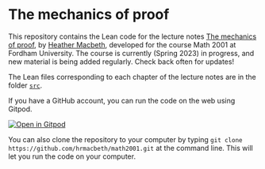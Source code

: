 # The mechanics of proof

This repository contains the Lean code for the lecture notes [The mechanics of proof](https://hrmacbeth.github.io/math2001), by [Heather Macbeth](https://faculty.fordham.edu/hmacbeth1), developed for the course Math 2001 at Fordham University.  The course is currently (Spring 2023) in progress, and new material is being added regularly. Check back often for updates!

The Lean files corresponding to each chapter of the lecture notes are in the folder [`src`](https://github.com/hrmacbeth/math2001/tree/main/src).

If you have a GitHub account, you can run the code on the web using Gitpod.

[![Open in Gitpod](https://gitpod.io/button/open-in-gitpod.svg)](https://gitpod.io/#https://github.com/hrmacbeth/math2001)

You can also clone the repository to your computer by typing `git clone https://github.com/hrmacbeth/math2001.git` at the command line.  This will let you run the code on your computer.